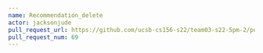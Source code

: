 ```yaml
---
name: Recommendation_delete
actor: jacksonjude
pull_request_url: https://github.com/ucsb-cs156-s22/team03-s22-5pm-2/pull/69
pull_request_num: 69
---
```

